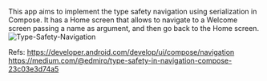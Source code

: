 This app aims to implement the type safety navigation using serialization in Compose. It has a Home screen that allows to navigate to a Welcome screen passing a name as argument, and then go back to the Home screen.
![Type-Safety-Navigation](https://github.com/amoferreira/type-safety-compose-navigation/assets/124617004/227357b5-4a3b-4e17-9720-588a295d4cce)


Refs:
https://developer.android.com/develop/ui/compose/navigation
https://medium.com/@edmiro/type-safety-in-navigation-compose-23c03e3d74a5

